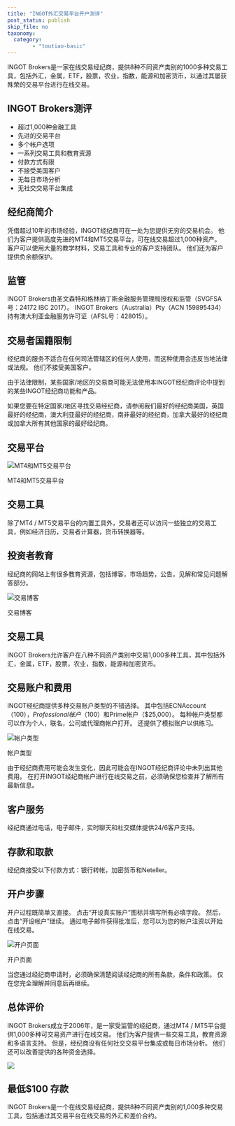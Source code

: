 ```yaml
---
title: "INGOT外汇交易平台开户测评"
post_status: publish
skip_file: no
taxonomy:
  category:
        - "toutiao-basic"
---
```


INGOT Brokers是一家在线交易经纪商，提供8种不同资产类别的1000多种交易工具，包括外汇，金属，ETF，股票，农业，指数，能源和加密货币，以通过其屡获殊荣的交易平台进行在线交易。

## INGOT Brokers测评

- 超过1,000种金融工具
- 先进的交易平台
- 多个帐户选项
- 一系列交易工具和教育资源
- 付款方式有限
- 不接受美国客户
- 无每日市场分析
- 无社交交易平台集成

## 经纪商简介

凭借超过10年的市场经验，INGOT经纪商可在一处为您提供无穷的交易机会。 他们为客户提供高度先进的MT4和MT5交易平台，可在线交易超过1,000种资产。 客户可以使用大量的教学材料，交易工具和专业的客户支持团队。 他们还为客户提供负余额保护。

## 监管

INGOT Brokers由圣文森特和格林纳丁斯金融服务管理局授权和监管（SVGFSA号：24172 IBC 2017）。 INGOT Brokers（Australia）Pty（ACN 159895434）持有澳大利亚金融服务许可证（AFSL号：428015）。

## 交易者国籍限制

经纪商的服务不适合在任何司法管辖区的任何人使用，而这种使用会违反当地法律或法规。 他们不接受美国客户。

由于法律限制，某些国家/地区的交易商可能无法使用本INGOT经纪商评论中提到的某些INGOT经纪商功能和产品。

如果您要在特定国家/地区寻找交易经纪商，请参阅我们最好的经纪商美国，英国最好的经纪商，澳大利亚最好的经纪商，南非最好的经纪商，加拿大最好的经纪商或加拿大所有其他国家的最好经纪商。

## 交易平台

![MT4和MT5交易平台](https://cdn.fendou.la/funstoutiao/2020/11/INGOT-Brokers-Review-MT4-MT5-Trading-Platforms.jpg "MT4和MT5交易平台")

MT4和MT5交易平台

## 交易工具

除了MT4 / MT5交易平台的内置工具外，交易者还可以访问一些独立的交易工具，例如经济日历，交易者计算器，货币转换器等。

## 投资者教育

经纪商的网站上有很多教育资源，包括博客，市场趋势，公告，见解和常见问题解答部分。

![交易博客](https://cdn.fendou.la/funstoutiao/2020/11/INGOT-Brokers-Review-Trading-Blog--1024x474.jpg "交易博客")

交易博客

## 交易工具

INGOT Brokers允许客户在八种不同资产类别中交易1,000多种工具，其中包括外汇，金属，ETF，股票，农业，指数，能源和加密货币。

## 交易账户和费用

INGOT经纪商提供多种交易账户类型的不错选择。 其中包括ECNAccount（$100），Professional帐户（$100）和Prime帐户（$25,000）。 每种帐户类型都可以作为个人，联名，公司或代理商帐户打开。 还提供了模拟账户以供练习。

![帐户类型](https://cdn.fendou.la/funstoutiao/2020/11/INGOT-Brokers-Review-Account-Types-1024x459.jpg "帐户类型")

帐户类型

由于经纪商费用可能会发生变化，因此可能会在INGOT经纪商评论中未列出其他费用。 在打开INGOT经纪商帐户进行在线交易之前，必须确保您检查并了解所有最新信息。

## 客户服务

经纪商通过电话，电子邮件，实时聊天和社交媒体提供24/6客户支持。

## 存款和取款

经纪商接受以下付款方式：银行转帐，加密货币和Neteller。

## 开户步骤

开户过程既简单又直接。 点击“开设真实账户”图标并填写所有必填字段。 然后，点击“开设帐户”继续。 通过电子邮件获得批准后，您可以为您的帐户注资以开始在线交易。

![开户页面](https://cdn.fendou.la/funstoutiao/2020/11/INGOT-Brokers-Review-Account-Opening-Page-322x1024.jpg "开户页面")

开户页面

当您通过经纪商申请时，必须确保清楚阅读经纪商的所有条款，条件和政策。 仅在您完全理解并同意后再继续。

## 总体评价

INGOT Brokers成立于2006年，是一家受监管的经纪商，通过MT4 / MT5平台提供1,000多种可交易资产进行在线交易。 他们为客户提供一些交易工具，教育资源和多语言支持。 但是，经纪商没有任何社交交易平台集成或每日市场分析。 他们还可以改善提供的各种资金选择。

![](https://cdn.fendou.la/funstoutiao/2020/11/INGOT-Brokers-Logo.png)

## 最低$100 存款

INGOT Brokers是一个在线交易经纪商，提供8种不同资产类别的1,000多种交易工具，包括通过其交易平台在线交易的外汇和差价合约。
